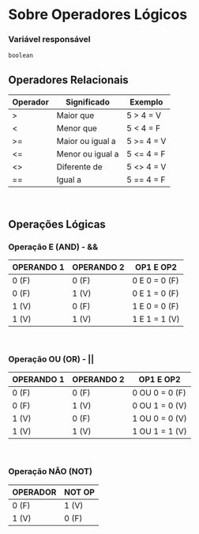 <h1>Sobre Operadores Lógicos</h1>

<h3>Variável responsável</h3>

~~~
boolean
~~~

<h2>Operadores Relacionais</h2>

<table>

<thead>
<tr>
<th colspan="1">Operador</th>
<th colspan="1">Significado </th>
<th colspan="1">Exemplo </th>
</tr>
</thead>

<tbody>
<tr>
<td>></td>
<td>Maior que</td>
<td>5 > 4 = V</td>
</tr>

<tr>
<td><</td>
<td>Menor que</td>
<td>5 < 4 = F</td>
</tr>

<tr>
<td>>=</td>
<td>Maior ou igual a</td>
<td>5 >= 4 = V</td>
</tr>

<tr>
<td><=</td>
<td>Menor ou igual a</td>
<td>5 <= 4 = F</td>
</tr>

<tr>
<td><></td>
<td>Diferente de</td>
<td>5 <> 4 = V</td>
</tr>

<tr>
<td>==</td>
<td>Igual a</td>
<td>5 == 4 = F</td>
</tr>
</tbody>
</table>

<br>

<h2>Operações Lógicas</h2>

<h3>Operação E (AND) - &&</h3>

<table>

<thead>
<tr>
<th colspan="1">OPERANDO 1</th> 
<th colspan="1">OPERANDO 2</th> 
<th colspan="1">OP1 E OP2</th> 
</tr>
</thead>

<tbody>
<tr>
<td>0 (F)</td>
<td>0 (F)</td>
<td>0 E 0 = 0 (F)</td>
<tr>

<tr>
<td>0 (F)</td>
<td>1 (V)</td>
<td>0 E 1 = 0 (F)</td>
</tr>

<tr>
<td>1 (V)</td>
<td>0 (F)</td>
<td>1 E 0 = 0 (F)</td>
</tr>

<tr>
<td>1 (V)</td>
<td>1 (V)</td>
<td>1 E 1 = 1 (V)</td>
</tr>
</tbody>
</table>

<br>

<h3>Operação OU (OR) - ||</h3>

<table>

<thead>
<tr>
<th colspan="1">OPERANDO 1</th> 
<th colspan="1">OPERANDO 2</th> 
<th colspan="1">OP1 E OP2</th> 
</tr>
</thead>

<tbody>
<tr>
<td>0 (F)</td>
<td>0 (F)</td>
<td>0 OU 0 = 0 (F)</td>
<tr>

<tr>
<td>0 (F)</td>
<td>1 (V)</td>
<td>0 OU 1 = 0 (V)</td>
</tr>

<tr>
<td>1 (V)</td>
<td>0 (F)</td>
<td>1 OU 0 = 0 (V)</td>
</tr>

<tr>
<td>1 (V)</td>
<td>1 (V)</td>
<td>1 OU 1 = 1 (V)</td>
</tr>
</tbody>
</table>

<br>

<h3>Operação NÃO (NOT)</h3>

<table>

<thead>
<tr>
<th colspan="1">OPERADOR</th> 
<th colspan="1">NOT OP</th> 
</tr>
</thead>

<tbody>
<tr>
<td>0 (F)</td>
<td>1 (V)</td>
<tr>

<tr>
<td>1 (V)</td>
<td>0 (F)</td>
</tr>
</tbody>
</table>

